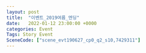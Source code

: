 ```yaml
---
layout: post
title:  "이벤트_2019여름_엔딩"
date:   2022-01-12 23:00:00 +0000
categories: Event
Tags: Story Event
SceneCode: ["scene_evt190627_cp0_q2_s10,7429311"]
---
```

